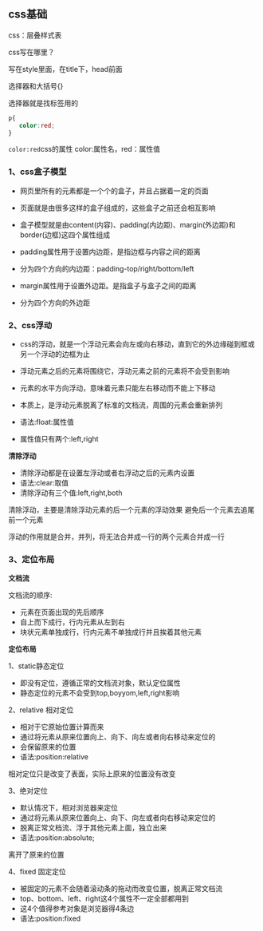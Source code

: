 ## css基础

css：层叠样式表

css写在哪里？

写在style里面，在title下，head前面

选择器和大括号{}

选择器就是找标签用的

```css
p{
   color:red;    
}

```
`color:red`css的属性
color:属性名，red：属性值

### 1、css盒子模型

- 网页里所有的元素都是一个个的盒子，并且占据着一定的页面
- 页面就是由很多这样的盒子组成的，这些盒子之前还会相互影响
- 盒子模型就是由content(内容)、padding(内边距)、margin(外边距)和border(边框)这四个属性组成

- padding属性用于设置内边距，是指边框与内容之间的距离
- 分为四个方向的内边距：padding-top/right/bottom/left

- margin属性用于设置外边距。是指盒子与盒子之间的距离
- 分为四个方向的外边距

### 2、css浮动

- css的浮动，就是一个浮动元素会向左或向右移动，直到它的外边缘碰到框或另一个浮动的边框为止

- 浮动元素之后的元素将围绕它，浮动元素之前的元素将不会受到影响

- 元素的水平方向浮动，意味着元素只能左右移动而不能上下移动

- 本质上，是浮动元素脱离了标准的文档流，周围的元素会重新排列

- 语法:float:属性值

- 属性值只有两个:left,right

**清除浮动**

- 清除浮动都是在设置左浮动或者右浮动之后的元素内设置
- 语法:clear:取值
- 清除浮动有三个值:left,right,both

清除浮动，主要是清除浮动元素的后一个元素的浮动效果
避免后一个元素去追尾前一个元素

浮动的作用就是合并，并列，将无法合并成一行的两个元素合并成一行

### 3、定位布局

**文档流**

文档流的顺序:

- 元素在页面出现的先后顺序
- 自上而下成行，行内元素从左到右
- 块状元素单独成行，行内元素不单独成行并且挨着其他元素

**定位布局**

1、static静态定位

- 即没有定位，遵循正常的文档流对象，默认定位属性
- 静态定位的元素不会受到top,boyyom,left,right影响

2、relative 相对定位

- 相对于它原始位置计算而来
- 通过将元素从原来位置向上、向下、向左或者向右移动来定位的
- 会保留原来的位置
- 语法:position:relative

相对定位只是改变了表面，实际上原来的位置没有改变

3、绝对定位

- 默认情况下，相对浏览器来定位
- 通过将元素从原来位置向上、向下、向左或者向右移动来定位的
- 脱离正常文档流、浮于其他元素上面，独立出来
- 语法:position:absolute;

离开了原来的位置

4、fixed 固定定位

- 被固定的元素不会随着滚动条的拖动而改变位置，脱离正常文档流
- top、bottom、left、right这4个属性不一定全部都用到
- 这4个值得参考对象是浏览器得4条边
- 语法:position:fixed